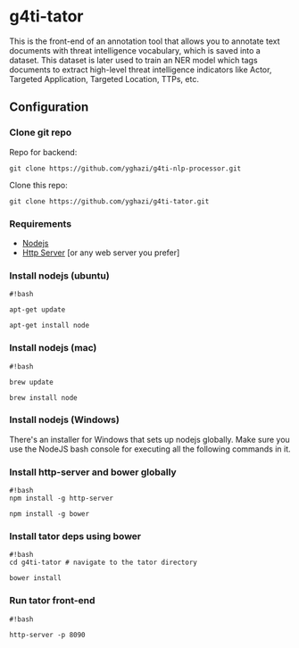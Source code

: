 # g4ti-tator
This is the front-end of an annotation tool that allows you to annotate text documents with threat intelligence vocabulary, which is saved into a dataset. This dataset is later used to train an NER model which tags documents to extract high-level threat intelligence indicators like Actor, Targeted Application, Targeted Location, TTPs, etc.

## Configuration #

### Clone git repo ###
Repo for backend:
```
git clone https://github.com/yghazi/g4ti-nlp-processor.git
```
Clone this repo:
```
git clone https://github.com/yghazi/g4ti-tator.git
```
### Requirements 
- [Nodejs](https://nodejs.org/en/)
- [Http Server](https://www.npmjs.com/package/http-server) [or any web server you prefer]

### Install nodejs (ubuntu) ###

```
#!bash

apt-get update 

apt-get install node

```
### Install nodejs (mac) ###
```
#!bash

brew update

brew install node

```
### Install nodejs (Windows) ###
There's an installer for Windows that sets up nodejs globally. Make sure you use the NodeJS bash console for executing all the following commands in it.

### Install http-server and bower globally ###
```
#!bash
npm install -g http-server

npm install -g bower

```

### Install tator deps using bower ###

```
#!bash
cd g4ti-tator # navigate to the tator directory

bower install
```
### Run tator front-end ###

```
#!bash

http-server -p 8090
```
